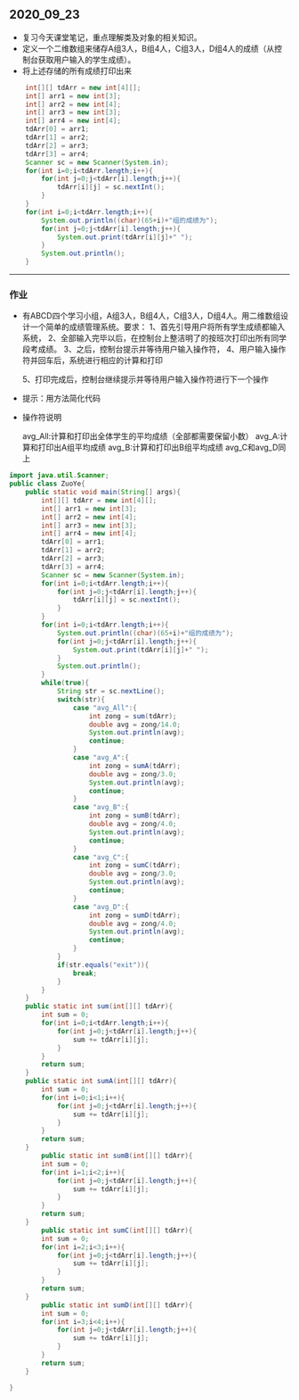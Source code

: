 ## 2020_09_23

- 复习今天课堂笔记，重点理解类及对象的相关知识。
- 定义一个二维数组来储存A组3人，B组4人，C组3人，D组4人的成绩（从控制台获取用户输入的学生成绩）。
- 将上述存储的所有成绩打印出来

```java
	int[][] tdArr = new int[4][];
	int[] arr1 = new int[3];
	int[] arr2 = new int[4];
	int[] arr3 = new int[3];
	int[] arr4 = new int[4];
	tdArr[0] = arr1;
	tdArr[1] = arr2;
	tdArr[2] = arr3;
	tdArr[3] = arr4;
	Scanner sc = new Scanner(System.in);
	for(int i=0;i<tdArr.length;i++){
		for(int j=0;j<tdArr[i].length;j++){
			tdArr[i][j] = sc.nextInt();
		}
	}
	for(int i=0;i<tdArr.length;i++){
		System.out.println((char)(65+i)+"组的成绩为");
		for(int j=0;j<tdArr[i].length;j++){
			System.out.print(tdArr[i][j]+" ");
		}
		System.out.println();
	}
```
------

### 作业

- 有ABCD四个学习小组，A组3人，B组4人，C组3人，D组4人。用二维数组设计一个简单的成绩管理系统。要求：
  1、首先引导用户将所有学生成绩都输入系统，
  2、全部输入完毕以后，在控制台上整洁明了的按班次打印出所有同学段考成绩。
  3、之后，控制台提示并等待用户输入操作符，
  4、用户输入操作符并回车后，系统进行相应的计算和打印

  5、打印完成后，控制台继续提示并等待用户输入操作符进行下一个操作
  
- 提示：用方法简化代码

- 操作符说明

  avg_All:计算和打印出全体学生的平均成绩（全部都需要保留小数）
  avg_A:计算和打印出A组平均成绩
  avg_B:计算和打印出B组平均成绩
  avg_C和avg_D同上
```java
import java.util.Scanner;
public class ZuoYe{
	public static void main(String[] args){
		int[][] tdArr = new int[4][];
		int[] arr1 = new int[3];
		int[] arr2 = new int[4];
		int[] arr3 = new int[3];
		int[] arr4 = new int[4];
		tdArr[0] = arr1;
		tdArr[1] = arr2;
		tdArr[2] = arr3;
		tdArr[3] = arr4;
		Scanner sc = new Scanner(System.in);
		for(int i=0;i<tdArr.length;i++){
			for(int j=0;j<tdArr[i].length;j++){
				tdArr[i][j] = sc.nextInt();
			}
		}
		for(int i=0;i<tdArr.length;i++){
			System.out.println((char)(65+i)+"组的成绩为");
			for(int j=0;j<tdArr[i].length;j++){
				System.out.print(tdArr[i][j]+" ");
			}
			System.out.println();
		}
		while(true){
			String str = sc.nextLine();
			switch(str){
				case "avg_All":{
					int zong = sum(tdArr);
					double avg = zong/14.0;
					System.out.println(avg);
					continue;
				}
				case "avg_A":{
					int zong = sumA(tdArr);
					double avg = zong/3.0;
					System.out.println(avg);
					continue;
				}
				case "avg_B":{
					int zong = sumB(tdArr);
					double avg = zong/4.0;
					System.out.println(avg);
					continue;
				}
				case "avg_C":{
					int zong = sumC(tdArr);
					double avg = zong/3.0;
					System.out.println(avg);
					continue;
				}
				case "avg_D":{
					int zong = sumD(tdArr);
					double avg = zong/4.0;
					System.out.println(avg);
					continue;
				}
			}
			if(str.equals("exit")){
				break;
			}
		}
	}
	public static int sum(int[][] tdArr){
		int sum = 0;
		for(int i=0;i<tdArr.length;i++){
			for(int j=0;j<tdArr[i].length;j++){
				sum += tdArr[i][j];
			}
		}
		return sum;
	}
	public static int sumA(int[][] tdArr){
		int sum = 0;
		for(int i=0;i<1;i++){
			for(int j=0;j<tdArr[i].length;j++){
				sum += tdArr[i][j];
			}
		}
		return sum;
	}
		public static int sumB(int[][] tdArr){
		int sum = 0;
		for(int i=1;i<2;i++){
			for(int j=0;j<tdArr[i].length;j++){
				sum += tdArr[i][j];
			}
		}
		return sum;
	}
		public static int sumC(int[][] tdArr){
		int sum = 0;
		for(int i=2;i<3;i++){
			for(int j=0;j<tdArr[i].length;j++){
				sum += tdArr[i][j];
			}
		}
		return sum;
	}
		public static int sumD(int[][] tdArr){
		int sum = 0;
		for(int i=3;i<4;i++){
			for(int j=0;j<tdArr[i].length;j++){
				sum += tdArr[i][j];
			}
		}
		return sum;
	}

}
```





  

  

  
